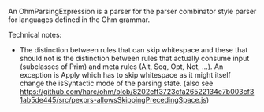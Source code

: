 An OhmParsingExpression is a parser for the parser combinator style parser for languages defined in the Ohm grammar.

Technical notes:
- The distinction between rules that can skip whitespace and these that should not is the distinction between rules that actually consume input (subclasses of Prim) and meta rules (Alt, Seq, Opt, Not, ...). An exception is Apply which has to skip whitespace as it might itself change the isSyntactic mode of the parsing state. (also see https://github.com/harc/ohm/blob/8202eff3723cfa26522134e7b003cf31ab5de445/src/pexprs-allowsSkippingPrecedingSpace.js)